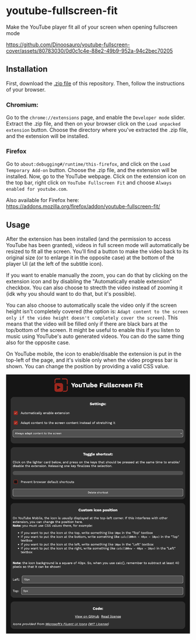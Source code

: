 # youtube-fullscreen-fit
Make the YouTube player fit all of your screen when opening fullscreen mode

https://github.com/Dinoosauro/youtube-fullscreen-cover/assets/80783030/0d0c1c4e-88e2-49b9-952a-94c2bec70205



## Installation
First, download the [.zip file](https://codeload.github.com/Dinoosauro/youtube-fullscreen-cover/zip/refs/heads/main) of this repository. Then, follow the instructions of your browser.
### Chromium:
Go to the ```chrome://extensions``` page, and enable the ```Developer mode``` slider. Extract the .zip file, and then on your browser click on the ```Load unpacked extension``` button. Choose the directory where you've extracted the .zip file, and the extension will be installed.

### Firefox
Go to ```about:debugging#/runtime/this-firefox```, and click on the ```Load Temporary Add-on``` button. Choose the .zip file, and the extension will be installed. Now, go to the YouTube webpage. Click on the extension icon on the top bar, right click on ```YouTube Fullscreen Fit``` and choose ```Always enabled for youtube.com```. 

Also available for Firefox here: https://addons.mozilla.org/firefox/addon/youtube-fullscreen-fit/

## Usage
After the extension has been installed (and the permission to access YouTube has been granted), videos in full screen mode will automatically be resized to fit all the screen. You'll find a button to make the video back to its original size (or to enlarge it in the opposite case) at the bottom of the player UI (at the left of the subtitle icon).

If you want to enable manually the zoom, you can do that by clicking on the extension icon and by disabling the "Automatically enable extension" checkbox. You can also choose to strecth the video instead of zooming it (idk why you should want to do that, but it's possible).

You can also choose to automatically scale the video only if the screen height isn't completely covered (the option is: `Adapt content to the screen only if the video height doesn't completely cover the screen`). This means that the video will be filled only if there are black bars at the top/bottom of the screen. It might be useful to enable this if you listen to music using YouTube's auto generated videos. You can do the same thing also for the opposite case.

On YouTube mobile, the icon to enable/disable the extension is put in the top-left of the page, and it's visible only when the video progress bar is shown. You can change the position by providing a valid CSS value.

![UI Screenshot](./img/ytplaylistfit-ui.jpg)

